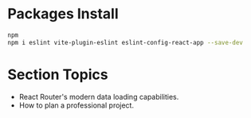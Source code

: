 # Packages Install

```bash
npm
npm i eslint vite-plugin-eslint eslint-config-react-app --save-dev
```

# Section Topics

-   React Router's modern data loading capabilities.
-   How to plan a professional project.
